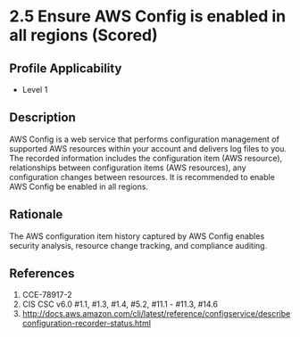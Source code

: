 # 2.5 Ensure AWS Config is enabled in all regions (Scored)

## Profile Applicability

- Level 1

## Description

AWS Config is a web service that performs configuration management of supported AWS resources within your account and delivers log files to you. The recorded information includes the configuration item (AWS resource), relationships between configuration items
(AWS resources), any configuration changes between resources. It is recommended to enable AWS Config be enabled in all regions.

## Rationale

The AWS configuration item history captured by AWS Config enables security analysis, resource change tracking, and compliance auditing.

## References

1. CCE-78917-2
2. CIS CSC v6.0 #1.1, #1.3, #1.4, #5.2, #11.1 - #11.3, #14.6
3. http://docs.aws.amazon.com/cli/latest/reference/configservice/describeconfiguration-recorder-status.html